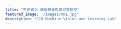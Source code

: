 ```yaml
---
title: "中正資工 機器視覺與學習實驗室"
featured_image: '/images/mm1.jpg'
description: "CCU Machine Vision and Learning Lab"
---
```



